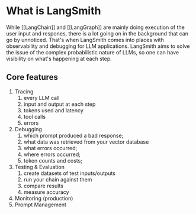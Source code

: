 # What is LangSmith

While [[LangChain]] and [[LangGraph]] are mainly doing execution of the user input and respones, there is a lot going on in the background that can go by unnoticed. That's when LangSmith comes into places with observability and debugging for LLM applications. LangSmith aims to solve the issue of the complex probabilistic nature of LLMs, so one can have visibility on what's happening at each step.

## Core features

1. Tracing
	1. every LLM call
	2. input and output at each step
	3. tokens used and latency
	4. tool calls
	5. errors
2. Debugging
	1. which prompt produced a bad response;
	2. what data was retrieved from your vector database
	3. what errors occurred;
	4. where errors occurred;
	5. token counts and costs;
3. Testing & Evaluation
	1. create datasets of test inputs/outputs
	2. run your chain against them
	3. compare results
	4. measure accuracy
4. Monitoring (production)
5. Prompt Management